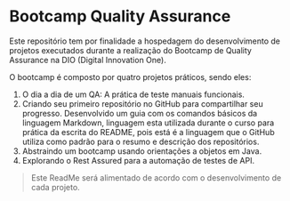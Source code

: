 # Bootcamp Quality Assurance

Este repositório tem por finalidade a hospedagem do desenvolvimento de projetos executados durante a realização do Bootcamp de Quality Assurance na DIO (Digital Innovation One).

O bootcamp é composto por quatro projetos práticos, sendo eles:

1. O dia a dia de um QA: A prática de teste manuais funcionais.
2. Criando seu primeiro repositório no GitHub para compartilhar seu progresso.
    Desenvolvido um guia com os comandos básicos da linguagem Markdown, linguagem esta utilizada durante o curso para prática da escrita do README, pois está é a linguagem que o GitHub utiliza como padrão para o resumo e descrição dos repositórios.
3. Abstraindo um bootcamp usando orientações a objetos em Java.
4. Explorando o Rest Assured para a automação de testes de API.

> Este ReadMe será alimentado de acordo com o desenvolvimento de cada projeto.